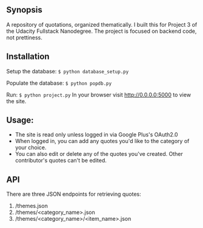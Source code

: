 ## Synopsis

A repository of quotations, organized thematically. I built this for Project 3 of the Udacity Fullstack Nanodegree. The project is focused on backend code, not prettiness. 

## Installation

Setup the database:
`$ python database_setup.py`

Populate the database:
`$ python popdb.py`

Run: 
`$ python project.py` 
In your browser visit http://0.0.0.0:5000 to view the site. 

## Usage:

- The site is read only unless logged in via Google Plus's OAuth2.0
- When logged in, you can add any quotes you'd like to the category of your choice. 
- You can also edit or delete any of the quotes you've created. Other contributor's quotes can't be edited. 

## API

There are three JSON endpoints for retrieving quotes:
1. /themes.json
2. /themes/<category_name>.json
3. /themes/<category_name>/<item_name>.json